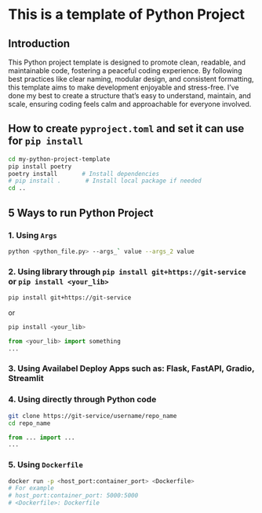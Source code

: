 # This is a template of Python Project
## Introduction

This Python project template is designed to promote clean, readable, and maintainable code, fostering a peaceful coding experience. By following best practices like clear naming, modular design, and consistent formatting, this template aims to make development enjoyable and stress-free. I’ve done my best to create a structure that’s easy to understand, maintain, and scale, ensuring coding feels calm and approachable for everyone involved.

## How to create `pyproject.toml` and set it can use for `pip install`

```bash
cd my-python-project-template
pip install poetry
poetry install       # Install dependencies
# pip install .       # Install local package if needed
cd ..
```

## 


## 5 Ways to run Python Project
### 1. Using `Args`
```bash
python <python_file.py> --args_` value --args_2 value
```
### 2. Using library through `pip install git+https://git-service` or `pip install <your_lib>`
```bash
pip install git+https://git-service
```
or
```bash
pip install <your_lib>
```
```python
from <your_lib> import something
...
```
### 3. Using Availabel Deploy Apps such as: Flask, FastAPI, Gradio, Streamlit


### 4. Using directly through Python code
```bash
git clone https://git-service/username/repo_name
cd repo_name
```
```python
from ... import ...
...
```
### 5. Using `Dockerfile`
```bash
docker run -p <host_port:container_port> <Dockerfile>
# For example
# host_port:container_port: 5000:5000
# <Dockerfile>: Dockerfile
```
